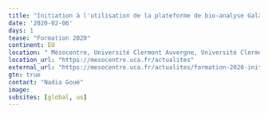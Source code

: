 ```yaml
---
title: "Initiation à l'utilisation de la plateforme de bio-analyse Galaxy"
date: '2020-02-06'
days: 1
tease: "Formation 2020"
continent: EU
location: " Mésocentre, Université Clermont Auvergne, Université Clermont Auvergne, France"
location_url: "https://mesocentre.uca.fr/actualites"
external_url: "https://mesocentre.uca.fr/actualites/formation-2020-initiation-a-lutilisation-de-la-plateforme-de-bio-analyse-galaxy"
gtn: true
contact: "Nadia Goué"
image: 
subsites: [global, us]
---
```

